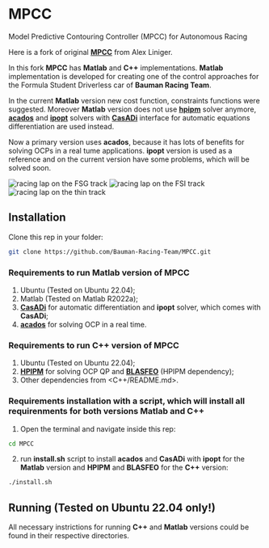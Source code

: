# MPCC
Model Predictive Contouring Controller (MPCC) for Autonomous Racing

Here is a fork of original [**MPCC**](https://github.com/alexliniger/MPCC) from Alex Liniger.

In this fork **MPCC** has **Matlab** and **C++** implementations. **Matlab** implementation is developed for creating one of the control approaches for the Formula Student Driverless car of **Bauman Racing Team**.

In the current **Matlab** version new cost function, constraints functions were suggested. Moreover **Matlab** version does not use [**hpipm**](https://github.com/giaf/hpipm) solver anymore, [**acados**](https://github.com/acados/acados) and [**ipopt**](https://coin-or.github.io/Ipopt/) solvers with [**CasADi**](https://web.casadi.org/) interface for automatic equations differentiation are used instead.

Now a primary version uses **acados**, because it has lots of benefits for solving OCPs in a real tume applications. **ipopt** version is used as a reference and on the current version have some problems, which will be solved soon.

![racing lap on the FSG track](https://github.com/Bauman-Racing-Team/MPCC/blob/develop/Matlab/race_FSG_track.gif)
![racing lap on the FSI track](https://github.com/Bauman-Racing-Team/MPCC/blob/develop/Matlab/race_FSI_track.gif)
![racing lap on the thin track](https://github.com/Bauman-Racing-Team/MPCC/blob/develop/Matlab/race_thin_track.gif)

## Installation

Clone this rep in your folder:

```bash
git clone https://github.com/Bauman-Racing-Team/MPCC.git
```
### Requirements to run Matlab version of MPCC

1. Ubuntu (Tested on Ubuntu 22.04);
2. Matlab (Tested on Matlab R2022a);
3. [**CasADi**](https://web.casadi.org/) for automatic differentiation and **ipopt** solver, which comes with **CasADi**;
4. [**acados**](https://github.com/acados/acados) for solving OCP in a real time.

### Requirements to run C++ version of MPCC

1. Ubuntu (Tested on Ubuntu 22.04);
2. [**HPIPM**](https://github.com/giaf/hpipm/tree/master) for solving OCP QP and [**BLASFEO**](https://github.com/giaf/blasfeo) (HPIPM dependency);
3. Other dependencies from <C++/README.md>.

### Requirements installation with a script, which will install all requirenments for both versions Matlab and C++

1. Open the terminal and navigate inside this rep:
```bash
cd MPCC
```
2. run **install.sh** script to install **acados** and **CasADi** with **ipopt** for the **Matlab** version and **HPIPM** and **BLASFEO** for the **C++** version:
```bash
./install.sh
```

## Running (Tested on **Ubuntu 22.04** only!)

All necessary instrictions for running **C++** and **Matlab** versions could be found in their respective directories.
